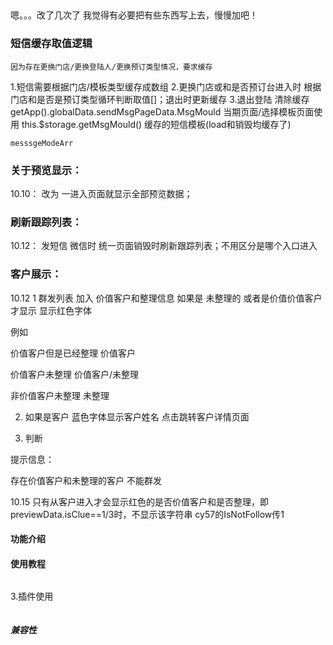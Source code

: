 ## 
嗯。。。改了几次了 我觉得有必要把有些东西写上去，慢慢加吧！

### 短信缓存取值逻辑
	因为存在更换门店/更换登陆人/更换预订类型情况，要求缓存
 1.短信需要根据门店/模板类型缓存成数组 
 2.更换门店或和是否预订台进入时 根据门店和是否是预订类型循环判断取值[]；退出时更新缓存 
 3.退出登陆 清除缓存
getApp().globalData.sendMsgPageData.MsgMould 当期页面/选择模板页面使用
this.$storage.getMsgMould() 缓存的短信模板(load和销毁均缓存了)
```
messsgeModeArr
```

### 关于预览显示：
10.10：
改为 一进入页面就显示全部预览数据；

### 刷新跟踪列表：
10.12：
发短信 微信时 统一页面销毁时刷新跟踪列表；不用区分是哪个入口进入

### 客户展示：
10.12
1 群发列表 加入 价值客户和整理信息   如果是 未整理的 或者是价值价值客户 才显示  显示红色字体

例如 

 价值客户但是已经整理 价值客户

 价值客户未整理  价值客户/未整理

 非价值客户未整理  未整理

2. 如果是客户 蓝色字体显示客户姓名 点击跳转客户详情页面

3. 判断

提示信息：

存在价值客户和未整理的客户 不能群发

10.15
只有从客户进入才会显示红色的是否价值客户和是否整理，即previewData.isClue==1/3时，不显示该字符串 cy57的IsNotFollow传1


#### 功能介绍



#### 使用教程



```

```

3.插件使用



```

```

##### 兼容性

